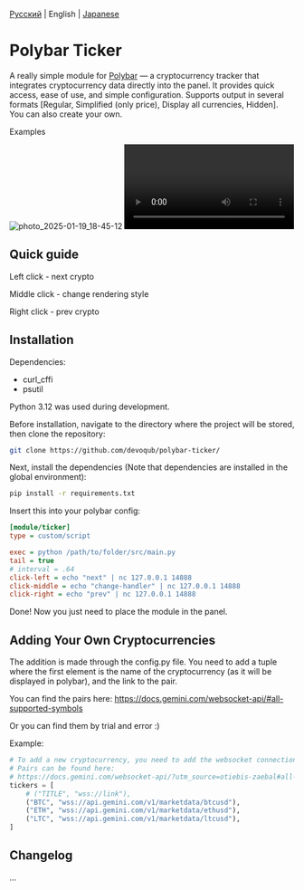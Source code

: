 [Русский](https://github.com/devoqub/polybar-ticker/blob/main/README%20RU.md) | English | [Japanese](https://github.com/devoqub/polybar-ticker/blob/main/README%20JP.md)

# Polybar Ticker

A really simple module for [Polybar](https://github.com/polybar/polybar) — a cryptocurrency tracker that integrates cryptocurrency data directly into the panel. It provides
quick access, ease of use, and simple configuration.
Supports output in several formats [Regular, Simplified (only price), Display all currencies, Hidden]. You can also create your own.

Examples

![photo_2025-01-19_18-45-12](https://github.com/user-attachments/assets/059d1725-7c7d-46f7-af14-c85d818bab66)
<video src="https://github.com/user-attachments/assets/7306b5c1-7203-43a7-974c-3bbda063e987"> </video>



## Quick guide
Left click - next crypto

Middle click - change rendering style

Right click - prev crypto


## Installation
Dependencies:
- curl_cffi
- psutil

Python 3.12 was used during development.

Before installation, navigate to the directory where the project will be stored, then clone the repository:

```bash
git clone https://github.com/devoqub/polybar-ticker/
```

Next, install the dependencies (Note that dependencies are installed in the global environment):

```bash
pip install -r requirements.txt
```

Insert this into your polybar config:

```ini
[module/ticker]
type = custom/script

exec = python /path/to/folder/src/main.py
tail = true
# interval = .64
click-left = echo "next" | nc 127.0.0.1 14888
click-middle = echo "change-handler" | nc 127.0.0.1 14888
click-right = echo "prev" | nc 127.0.0.1 14888
```

Done! Now you just need to place the module in the panel.


## Adding Your Own Cryptocurrencies
The addition is made through the config.py file. You need to add a tuple where the first element is the name of the cryptocurrency (as it will be displayed in polybar), and the link to the pair.

You can find the pairs here: https://docs.gemini.com/websocket-api/#all-supported-symbols 

Or you can find them by trial and error :)


Example:
```python
# To add a new cryptocurrency, you need to add the websocket connection link from the site below
# Pairs can be found here:
# https://docs.gemini.com/websocket-api/?utm_source=otiebis-zaebal#all-supported-symbols
tickers = [
    # ("TITLE", "wss://link"),
    ("BTC", "wss://api.gemini.com/v1/marketdata/btcusd"),
    ("ETH", "wss://api.gemini.com/v1/marketdata/ethusd"),
    ("LTC", "wss://api.gemini.com/v1/marketdata/ltcusd"),
]
```


## Changelog
...

